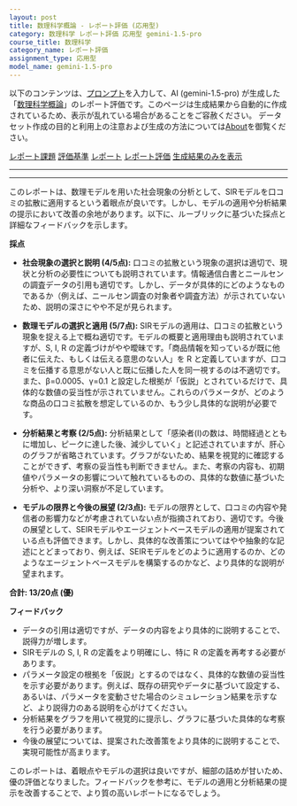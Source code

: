 ```yaml
---
layout: post
title: 数理科学概論 - レポート評価 (応用型)
category: 数理科学 レポート評価 応用型 gemini-1.5-pro
course_title: 数理科学
category_name: レポート評価
assignment_type: 応用型
model_name: gemini-1.5-pro
---
```


以下のコンテンツは、[プロンプト](http://127.0.0.1:8000/generated/数理科学/gemini-1.5-pro/prompt_レポート評価-応用型.md)を入力して、AI (gemini-1.5-pro) が生成した「[数理科学概論](/contents/数理科学/)」のレポート評価です。このページは生成結果から自動的に作成されているため、表示が乱れている場合があることをご容赦ください。
データセット作成の目的と利用上の注意および生成の方法については[About](/About)を御覧ください。

[レポート課題](../レポート課題-応用型)
[評価基準](../評価基準-応用型)
[レポート](../レポート-応用型)
[レポート評価](../レポート評価-応用型)
[生成結果のみを表示](http://127.0.0.1:8000/generated/数理科学/gemini-1.5-pro/レポート評価-応用型.md)
  

***
***
  
このレポートは、数理モデルを用いた社会現象の分析として、SIRモデルを口コミの拡散に適用するという着眼点が良いです。しかし、モデルの適用や分析結果の提示において改善の余地があります。以下に、ルーブリックに基づいた採点と詳細なフィードバックを示します。

**採点**

* **社会現象の選択と説明 (4/5点):** 口コミの拡散という現象の選択は適切で、現状と分析の必要性についても説明されています。情報通信白書とニールセンの調査データの引用も適切です。しかし、データが具体的にどのようなものであるか（例えば、ニールセン調査の対象者や調査方法）が示されていないため、説明の深さにやや不足が見られます。

* **数理モデルの選択と適用 (5/7点):** SIRモデルの適用は、口コミの拡散という現象を捉える上で概ね適切です。モデルの概要と適用理由も説明されていますが、S, I, R の定義づけがやや曖昧です。「商品情報を知っているが既に他者に伝えた、もしくは伝える意思のない人」を R と定義していますが、口コミを伝播する意思がない人と既に伝播した人を同一視するのは不適切です。また、β=0.0005、γ=0.1 と設定した根拠が「仮説」とされているだけで、具体的な数値の妥当性が示されていません。これらのパラメータが、どのような商品の口コミ拡散を想定しているのか、もう少し具体的な説明が必要です。

* **分析結果と考察 (2/5点):** 分析結果として「感染者(I)の数は、時間経過とともに増加し、ピークに達した後、減少していく」と記述されていますが、肝心のグラフが省略されています。グラフがないため、結果を視覚的に確認することができず、考察の妥当性も判断できません。また、考察の内容も、初期値やパラメータの影響について触れているものの、具体的な数値に基づいた分析や、より深い洞察が不足しています。

* **モデルの限界と今後の展望 (2/3点):** モデルの限界として、口コミの内容や発信者の影響力などが考慮されていない点が指摘されており、適切です。今後の展望として、SEIRモデルやエージェントベースモデルの適用が提案されている点も評価できます。しかし、具体的な改善策についてはやや抽象的な記述にとどまっており、例えば、SEIRモデルをどのように適用するのか、どのようなエージェントベースモデルを構築するのかなど、より具体的な説明が望まれます。

**合計: 13/20点 (優)**

**フィードバック**

* データの引用は適切ですが、データの内容をより具体的に説明することで、説得力が増します。
* SIRモデルの S, I, R の定義をより明確にし、特に R の定義を再考する必要があります。
* パラメータ設定の根拠を「仮説」とするのではなく、具体的な数値の妥当性を示す必要があります。例えば、既存の研究やデータに基づいて設定する、あるいは、パラメータを変動させた場合のシミュレーション結果を示すなど、より説得力のある説明を心がけてください。
* 分析結果をグラフを用いて視覚的に提示し、グラフに基づいた具体的な考察を行う必要があります。
* 今後の展望については、提案された改善策をより具体的に説明することで、実現可能性が高まります。


このレポートは、着眼点やモデルの選択は良いですが、細部の詰めが甘いため、優の評価となりました。フィードバックを参考に、モデルの適用と分析結果の提示を改善することで、より質の高いレポートになるでしょう。
